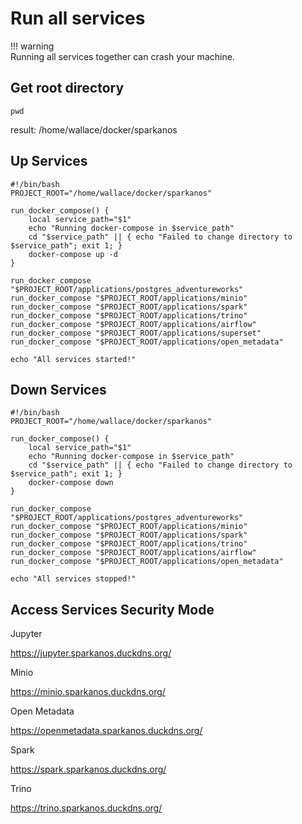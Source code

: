 # Run all services

!!! warning    
    Running all services together can crash your machine.

## Get root directory
```
pwd
```
result:
/home/wallace/docker/sparkanos

## Up Services
```
#!/bin/bash
PROJECT_ROOT="/home/wallace/docker/sparkanos"

run_docker_compose() {
    local service_path="$1"
    echo "Running docker-compose in $service_path"
    cd "$service_path" || { echo "Failed to change directory to $service_path"; exit 1; }
    docker-compose up -d
}

run_docker_compose "$PROJECT_ROOT/applications/postgres_adventureworks"
run_docker_compose "$PROJECT_ROOT/applications/minio"
run_docker_compose "$PROJECT_ROOT/applications/spark"
run_docker_compose "$PROJECT_ROOT/applications/trino"
run_docker_compose "$PROJECT_ROOT/applications/airflow"
run_docker_compose "$PROJECT_ROOT/applications/superset"
run_docker_compose "$PROJECT_ROOT/applications/open_metadata"

echo "All services started!"
```


## Down Services
```
#!/bin/bash
PROJECT_ROOT="/home/wallace/docker/sparkanos"

run_docker_compose() {
    local service_path="$1"
    echo "Running docker-compose in $service_path"
    cd "$service_path" || { echo "Failed to change directory to $service_path"; exit 1; }
    docker-compose down
}

run_docker_compose "$PROJECT_ROOT/applications/postgres_adventureworks"
run_docker_compose "$PROJECT_ROOT/applications/minio"
run_docker_compose "$PROJECT_ROOT/applications/spark"
run_docker_compose "$PROJECT_ROOT/applications/trino"
run_docker_compose "$PROJECT_ROOT/applications/airflow"
run_docker_compose "$PROJECT_ROOT/applications/open_metadata"

echo "All services stopped!"
```

## Access Services Security Mode

Jupyter

https://jupyter.sparkanos.duckdns.org/

Minio

https://minio.sparkanos.duckdns.org/

Open Metadata

https://openmetadata.sparkanos.duckdns.org/

Spark 

https://spark.sparkanos.duckdns.org/

Trino

https://trino.sparkanos.duckdns.org/